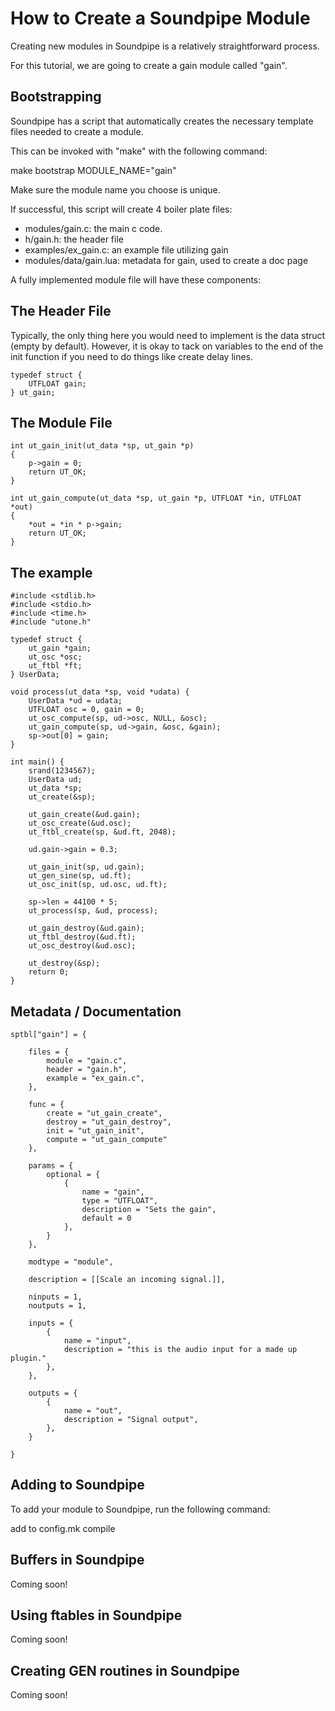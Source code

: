 How to Create a Soundpipe Module
================================

Creating new modules in Soundpipe is a relatively straightforward process.

For this tutorial, we are going to create a gain module called "gain". 

## Bootstrapping

Soundpipe has a script that automatically creates the necessary template files
needed to create a module. 

This can be invoked with "make" with the following command:

make bootstrap MODULE_NAME="gain"

Make sure the module name you choose is unique.

If successful, this script will create 4 boiler plate files:
- modules/gain.c: the main c code. 
- h/gain.h: the header file
- examples/ex_gain.c: an example file utilizing gain
- modules/data/gain.lua: metadata for gain, used to create a doc page

A fully implemented module file will have these components:

## The Header File

Typically, the only thing here you would need to implement is the data struct 
(empty by default). However, it is okay to tack on variables to the end of the
init function if you need to do things like create delay lines. 

```
typedef struct {
    UTFLOAT gain;
} ut_gain;
```

## The Module File

```
int ut_gain_init(ut_data *sp, ut_gain *p)
{
    p->gain = 0;
    return UT_OK;
}

int ut_gain_compute(ut_data *sp, ut_gain *p, UTFLOAT *in, UTFLOAT *out)
{
    *out = *in * p->gain;
    return UT_OK;
}
```

## The example

```
#include <stdlib.h>
#include <stdio.h>
#include <time.h>
#include "utone.h"

typedef struct {
    ut_gain *gain;
    ut_osc *osc;
    ut_ftbl *ft; 
} UserData;

void process(ut_data *sp, void *udata) {
    UserData *ud = udata;
    UTFLOAT osc = 0, gain = 0;
    ut_osc_compute(sp, ud->osc, NULL, &osc);
    ut_gain_compute(sp, ud->gain, &osc, &gain);
    sp->out[0] = gain;
}

int main() {
    srand(1234567);
    UserData ud;
    ut_data *sp;
    ut_create(&sp);

    ut_gain_create(&ud.gain);
    ut_osc_create(&ud.osc);
    ut_ftbl_create(sp, &ud.ft, 2048);

    ud.gain->gain = 0.3;

    ut_gain_init(sp, ud.gain);
    ut_gen_sine(sp, ud.ft);
    ut_osc_init(sp, ud.osc, ud.ft);

    sp->len = 44100 * 5;
    ut_process(sp, &ud, process);

    ut_gain_destroy(&ud.gain);
    ut_ftbl_destroy(&ud.ft);
    ut_osc_destroy(&ud.osc);

    ut_destroy(&sp);
    return 0;
}
```

## Metadata / Documentation

```
sptbl["gain"] = {

    files = { 
        module = "gain.c",
        header = "gain.h",
        example = "ex_gain.c",
    },
    
    func = {
        create = "ut_gain_create",
        destroy = "ut_gain_destroy",
        init = "ut_gain_init",
        compute = "ut_gain_compute"
    },
    
    params = {
        optional = {
            {
                name = "gain",
                type = "UTFLOAT",
                description = "Sets the gain",
                default = 0
            },
        }
    },
    
    modtype = "module",
    
    description = [[Scale an incoming signal.]], 
    
    ninputs = 1,
    noutputs = 1,
    
    inputs = { 
        {
            name = "input",
            description = "this is the audio input for a made up plugin."
        },
    },
    
    outputs = {
        {
            name = "out",
            description = "Signal output",
        },
    }

}
```

## Adding to Soundpipe
To add your module to Soundpipe, run the following command:

add to config.mk
compile

## Buffers in Soundpipe

Coming soon!

## Using ftables in Soundpipe

Coming soon!

## Creating GEN routines in Soundpipe

Coming soon! 


